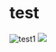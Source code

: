 # test

![test1](https://img.shields.io/github/directory-file-count/badges/shields)
![](https://img.shields.io/github/directory-file-count/noppanutn/test)
